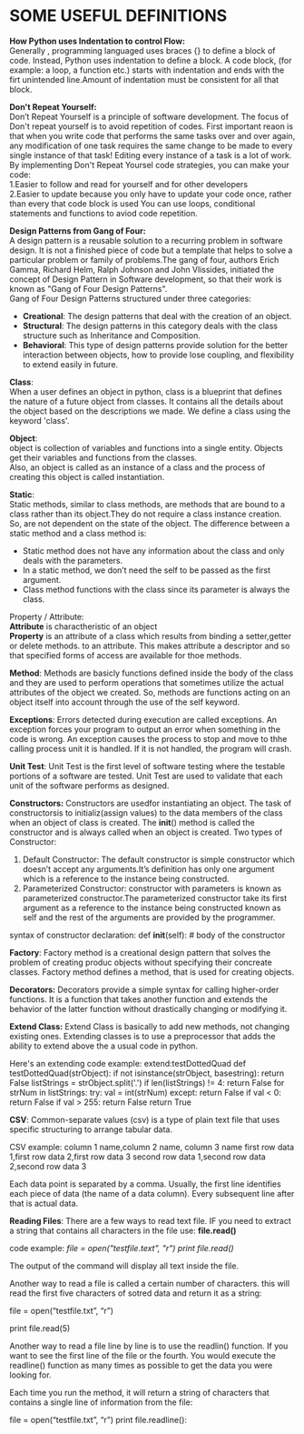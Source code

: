 # SOME USEFUL DEFINITIONS 

**How Python uses Indentation to control Flow:**  
Generally , programming languaged uses braces {} to define a block of code. Instead, Python uses indentation to define a block. A code block, 
(for example: a loop, a function etc.) starts with indentation and ends with the firt unintended line.Amount of indentation must be consistent 
for all that block.
 
**Don't Repeat Yourself:**  
Don’t Repeat Yourself is a principle of software development. The focus of Don't repeat yourself is to avoid repetition of codes. 
First important reaon is that when you write code that performs the same tasks over and over again, any modification of one task requires 
the same change to be made to every single instance of that task! Editing every instance of a task is a lot of work.
By implementing Don't Repeat Yoursel code strategies, you can make your code:  
 1.Easier to follow and read for yourself and for other developers  
 2.Easier to update because you only have to update your code once, rather than every that code block is used
You can use loops, conditional statements and functions to aviod code repetition. 

**Design Patterns from Gang of Four:**  
A design pattern is a reusable solution to a recurring problem in software design. It is not a finished piece of code but a template that 
helps to solve a particular problem or family of problems.The gang of four, authors Erich Gamma, Richard Helm, Ralph Johnson and John Vlissides, initiated the concept of Design Pattern in Software 
development, so that their work is known as "Gang of Four Design Patterns".  
Gang of Four Design Patterns structured under three categories:  
* **Creational**: The design patterns that deal with the creation of an object.  
* **Structural**: The design patterns in this category deals with the class structure such as Inheritance and Composition.  
* **Behavioral**: This type of design patterns provide solution for the better interaction between objects, how to provide lose coupling, and 
flexibility to extend easily in future.

**Class**:  
When a user defines an object in python, class is a blueprint that defines the nature of a future object from classes. It contains   all the details about the object based on the descriptions we made. We define a class using the keyword 'class'.

**Object**:  
object is collection of variables and functions into a single entity. Objects get their variables and functions from the classes.  
Also, an object is called as an instance of a class and the process of creating this object is called instantiation.

**Static**:  
Static methods, similar to class methods, are methods that are bound to a class rather than its object.They do not require a class   instance creation. So, are not dependent on the state of the object. 
The difference between a static method and a class method is:  
* Static method does not have any information about the class and only deals with the parameters.  
* In a static method, we don’t need the self to be passed as the first argument.  
* Class method functions with the class since its parameter is always the class.  


Property / Attribute:  
**Attribute** is charactheristic of an object  
**Property** is an attribute of a class which results from binding a setter,getter or delete methods. to an attribute. This makes   attribute a descriptor and so that specified forms of access are available for thoe methods.  
  
**Method**: 
Methods are basicly functions defined inside the body of the class and they are used to perform operations that sometimes utilize the actual attributes of the object we created. So, methods are functions acting on an object itself into account through the use of the self keyword.

**Exceptions**:
Errors detected during execution are called exceptions. An exception forces your program to output an error when something in the code is wrong. An exception causes the process to stop and move to thhe calling process unit it is handled. If it is not handled, the program will crash. 

**Unit Test**:
Unit Test is the first level of software testing where the testable portions of a software are tested. Unit Test are used to validate that each unit of the software performs as designed. 

**Constructors:**
Constructors are usedfor instantiating an object. The task of constructorsis to initializ(assign values) to the data members of the class when an object of class is created. The __init__() method is called the constructor and is always called when an object is created. 
Two types of Constructor:
1. Default Constructor: The default constructor is simple constructor which doesn’t accept any arguments.It’s definition has only one argument which is a reference to the instance being constructed.
2. Parameterized Constructor: constructor with parameters is known as parameterized constructor.The parameterized constructor take its first argument as a reference to the instance being constructed known as self and the rest of the arguments are provided by the programmer.

syntax of constructor declaration:
def __init__(self):
    # body of the constructor
    
**Factory**:
Factory method is a creational design pattern that solves the problem of creating produc objects without specifying their concreate classes. Factory method defines a method, that is used for creating objects. 

**Decorators:**
Decorators provide a simple syntax for calling higher-order functions. It is a function that takes another function and extends the behavior of the latter function without drastically changing or modifying it.

**Extend Class:**
Extend Class is basically to add new methods, not changing existing ones. Extending classes is to use a preprocessor that adds the ability to extend above the a usual code in python.

Here's an extending code example:
extend:testDottedQuad
def testDottedQuad(strObject):
    if not isinstance(strObject, basestring): return False
    listStrings = strObject.split('.')
    if len(listStrings) != 4: return False
    for strNum in listStrings:
        try:    val = int(strNum)
        except: return False
        if val < 0: return False
        if val > 255: return False
    return True
    
**CSV**:
Common-separate values (csv) is a type of plain text file that uses specific structuring to arrange tabular data. 

CSV example:
column 1 name,column 2 name, column 3 name
first row data 1,first row data 2,first row data 3
second row data 1,second row data 2,second row data 3

Each data point is separated by a comma. Usually, the first line identifies each piece of data (the name of a data column). Every subsequent line after that is actual data.

**Reading Files**:
There are a few ways to read text file. IF you need to extract a string that contains all characters in the file use: **file.read()**

code example: *file = open("testfile.text", "r")
              print file.read()*
              
The output of the command will display all text inside the file.

Another way to read a file is called a certain number of characters. this will read the first five characters of sotred data and return it as a string:

file = open(“testfile.txt”, “r”)
 
print file.read(5) 

Another way to read a file line by line is to use the readlin() function. If you want to see the first line of the file or the fourth. You would execute the readline() function as many times as possible to get the data you were looking for. 

Each time you run the method, it will return a string of characters that contains a single line of information from the file:

file = open(“testfile.txt”, “r”) 
print file.readline(): 
    
